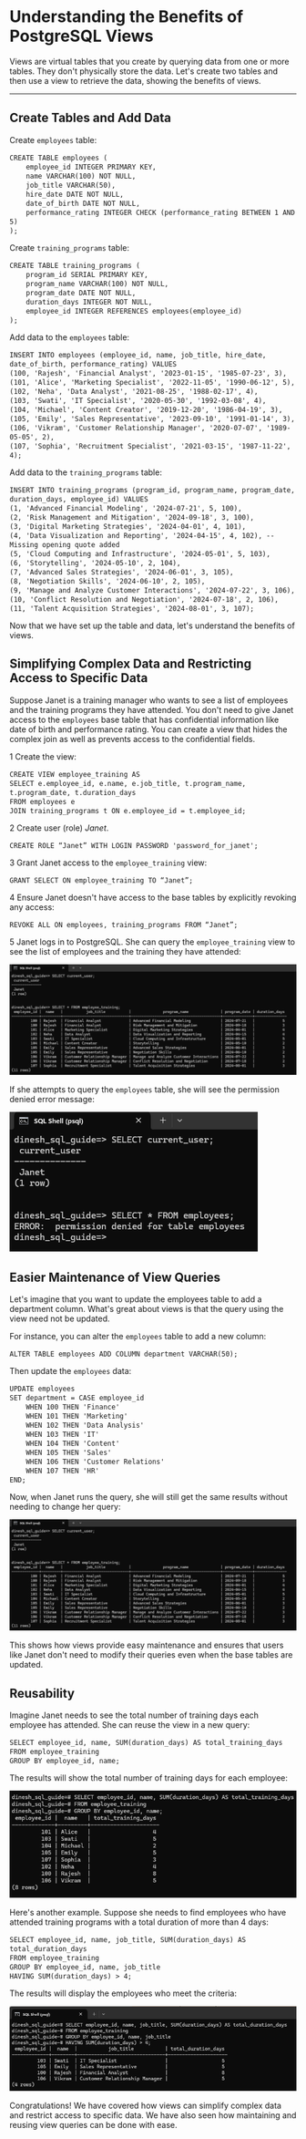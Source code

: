 # Understanding the Benefits of PostgreSQL Views
Views are virtual tables that you create by querying data from one or more tables. They don't physically store the data. Let's create two tables and then use a view to retrieve the data, showing the benefits of views.

---

## Create Tables and Add Data
Create `employees` table:

```pgsql
CREATE TABLE employees (
    employee_id INTEGER PRIMARY KEY,
    name VARCHAR(100) NOT NULL,
    job_title VARCHAR(50),
    hire_date DATE NOT NULL,
    date_of_birth DATE NOT NULL,
    performance_rating INTEGER CHECK (performance_rating BETWEEN 1 AND 5)
);
```

Create `training_programs` table:

```pgsql
CREATE TABLE training_programs (
    program_id SERIAL PRIMARY KEY,
    program_name VARCHAR(100) NOT NULL,
    program_date DATE NOT NULL,
    duration_days INTEGER NOT NULL,
    employee_id INTEGER REFERENCES employees(employee_id)
);
```

Add data to the `employees` table:

```pgsql
INSERT INTO employees (employee_id, name, job_title, hire_date, date_of_birth, performance_rating) VALUES
(100, 'Rajesh', 'Financial Analyst', '2023-01-15', '1985-07-23', 3),
(101, 'Alice', 'Marketing Specialist', '2022-11-05', '1990-06-12', 5),
(102, 'Neha', 'Data Analyst', '2021-08-25', '1988-02-17', 4),
(103, 'Swati', 'IT Specialist', '2020-05-30', '1992-03-08', 4),
(104, 'Michael', 'Content Creator', '2019-12-20', '1986-04-19', 3),
(105, 'Emily', 'Sales Representative', '2023-09-10', '1991-01-14', 3),
(106, 'Vikram', 'Customer Relationship Manager', '2020-07-07', '1989-05-05', 2),
(107, 'Sophia', 'Recruitment Specialist', '2021-03-15', '1987-11-22', 4);
```

Add data to the `training_programs` table:

```pgsql
INSERT INTO training_programs (program_id, program_name, program_date, duration_days, employee_id) VALUES
(1, 'Advanced Financial Modeling', '2024-07-21', 5, 100),
(2, 'Risk Management and Mitigation', '2024-09-18', 3, 100),
(3, 'Digital Marketing Strategies', '2024-04-01', 4, 101),
(4, 'Data Visualization and Reporting', '2024-04-15', 4, 102), -- Missing opening quote added
(5, 'Cloud Computing and Infrastructure', '2024-05-01', 5, 103),
(6, 'Storytelling', '2024-05-10', 2, 104),
(7, 'Advanced Sales Strategies', '2024-06-01', 3, 105),
(8, 'Negotiation Skills', '2024-06-10', 2, 105),
(9, 'Manage and Analyze Customer Interactions', '2024-07-22', 3, 106),
(10, 'Conflict Resolution and Negotiation', '2024-07-18', 2, 106),
(11, 'Talent Acquisition Strategies', '2024-08-01', 3, 107);
```

Now that we have set up the table and data, let's understand the benefits of views.

## Simplifying Complex Data and Restricting Access to Specific Data
Suppose Janet is a training manager who wants to see a list of employees and the training programs they have attended. You don't need to give Janet access to the `employees` base table that has confidential information like date of birth and performance rating. You can create a view that hides the complex join as well as prevents access to the confidential fields.

<span class="step-number">1</span> Create the view:

```pgsql
CREATE VIEW employee_training AS
SELECT e.employee_id, e.name, e.job_title, t.program_name, t.program_date, t.duration_days
FROM employees e
JOIN training_programs t ON e.employee_id = t.employee_id;
```

<span class="step-number">2</span> Create user (role) *Janet*.

```pgsql
CREATE ROLE “Janet” WITH LOGIN PASSWORD 'password_for_janet';
```

<span class="step-number">3</span> Grant Janet access to the `employee_training` view:

```pgsql
GRANT SELECT ON employee_training TO “Janet”;
```

<span class="step-number">4</span> Ensure Janet doesn't have access to the base tables by explicitly revoking any access:

```pgsql
REVOKE ALL ON employees, training_programs FROM “Janet”;
```

<span class="step-number">5</span> Janet logs in to PostgreSQL. She can query the `employee_training` view to see the list of employees and the training they have attended:

![Using a simple select query to access the data](seeview1.png)

If she attempts to query the `employees` table, she will see the permission denied error message:

![Permission denied for Janet](seeview2.png)

## Easier Maintenance of View Queries
Let's imagine that you want to update the employees table to add a department column. What's great about views is that the query using the view need not be updated.

For instance, you can alter the `employees` table to add a new column:

```pgsql
ALTER TABLE employees ADD COLUMN department VARCHAR(50);
```

Then update the `employees` data:

```pgsql
UPDATE employees
SET department = CASE employee_id
    WHEN 100 THEN 'Finance'
    WHEN 101 THEN 'Marketing'
    WHEN 102 THEN 'Data Analysis'
    WHEN 103 THEN 'IT'
    WHEN 104 THEN 'Content'
    WHEN 105 THEN 'Sales'
    WHEN 106 THEN 'Customer Relations'
    WHEN 107 THEN 'HR'
END;
```

Now, when Janet runs the query, she will still get the same results without needing to change her query:

![Same results of the view query](seeview1.png)

This shows how views provide easy maintenance and ensures that users like Janet don't need to modify their queries even when the base tables are updated.

## Reusability
Imagine Janet needs to see the total number of training days each employee has attended. She can reuse the view in a new query:

```pgsql
SELECT employee_id, name, SUM(duration_days) AS total_training_days
FROM employee_training
GROUP BY employee_id, name;
```

The results will show the total number of training days for each employee:

![Total number of training days for each employee](seeview3.png)

Here's another example. Suppose she needs to find employees who have attended training programs with a total duration of more than 4 days:

```pgsql
SELECT employee_id, name, job_title, SUM(duration_days) AS total_duration_days
FROM employee_training
GROUP BY employee_id, name, job_title
HAVING SUM(duration_days) > 4;
```

The results will display the employees who meet the criteria:

![Employees who have attended training programs for the criteria](seeview4.png)

Congratulations! We have covered how views can simplify complex data and restrict access to specific data. We have also seen how maintaining and reusing view queries can be done with ease.